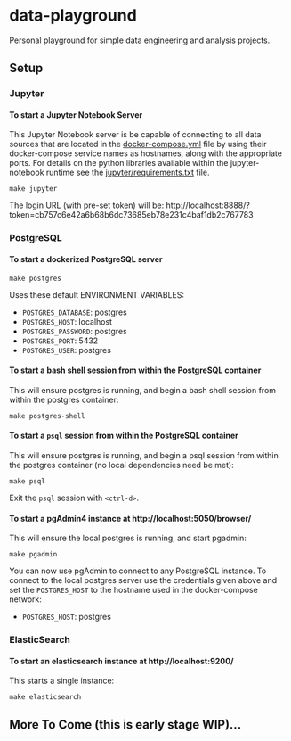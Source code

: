 # data-playground

Personal playground for simple data engineering and analysis projects.

## Setup

### Jupyter

#### To start a Jupyter Notebook Server

This Jupyter Notebook server is be capable of connecting to all data sources
that are located in the [docker-compose.yml](docker-compose.yml) file by using
their docker-compose service names as hostnames, along with the appropriate
ports. For details on the python libraries available within the
jupyter-notebook runtime see the
[jupyter/requirements.txt](jupyter/requirements.txt) file.

```
make jupyter
```

The login URL (with pre-set token) will be:
http://localhost:8888/?token=cb757c6e42a6b68b6dc73685eb78e231c4baf1db2c767783

### PostgreSQL

#### To start a dockerized PostgreSQL server

```
make postgres
```

Uses these default ENVIRONMENT VARIABLES:

- `POSTGRES_DATABASE`: postgres
- `POSTGRES_HOST`: localhost
- `POSTGRES_PASSWORD`: postgres
- `POSTGRES_PORT`: 5432
- `POSTGRES_USER`: postgres

#### To start a bash shell session from within the PostgreSQL container

This will ensure postgres is running, and begin a bash shell session from
within the postgres container:

```
make postgres-shell
```

#### To start a `psql` session from within the PostgreSQL container

This will ensure postgres is running, and begin a psql session from within the
postgres container (no local dependencies need be met):

```
make psql
```

Exit the `psql` session with `<ctrl-d>`.

#### To start a pgAdmin4 instance at http://localhost:5050/browser/

This will ensure the local postgres is running, and start pgadmin:

```
make pgadmin
```

You can now use pgAdmin to connect to any PostgreSQL instance. To connect to
the local postgres server use the credentials given above and set the
`POSTGRES_HOST` to the hostname used in the docker-compose network:

- `POSTGRES_HOST`: postgres

### ElasticSearch

#### To start an elasticsearch instance at http://localhost:9200/

This starts a single instance:

```
make elasticsearch
```

## More To Come (this is early stage WIP)...
